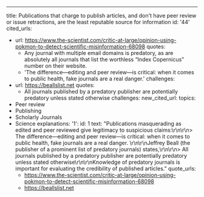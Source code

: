 ---
title: Publications that charge to publish articles, and don't have peer review or
  issue retractions, are the least reputable source for information
id: '44'
cited_urls:
- url: https://www.the-scientist.com/critic-at-large/opinion-using-pokmon-to-detect-scientific-misinformation-68098
  quotes:
  - Any journal with multiple email domains is predatory, as are absolutely all journals
    that list the worthless “Index Copernicus” number on their website.
  - 'The difference—editing and peer review—is critical: when it comes to public health,
    fake journals are a real danger.'
  challenges: 
- url: https://beallslist.net
  quotes:
  - All journals published by a predatory publisher are potentially predatory unless
    stated otherwise
  challenges: 
new_cited_url: 
topics:
- Peer review
- Publishing
- Scholarly Journals
- Science
explanations:
  '1':
    id: 1
    text: "Publications masquerading as edited and peer reviewed give legitimacy to
      suspicious claims:\r\n\r\n> The difference—editing and peer review—is critical:
      when it comes to public health, fake journals are a real danger. \r\n\r\nJeffrey
      Beall (the publisher of a prominent list of predatory journals) states,\r\n\r\n>
      All journals published by a predatory publisher are potentially predatory unless
      stated otherwise\r\n\r\nKnowledge of predatory journals is important for evaluating
      the credibility of published articles."
    quote_urls:
    - https://www.the-scientist.com/critic-at-large/opinion-using-pokmon-to-detect-scientific-misinformation-68098
    - https://beallslist.net
